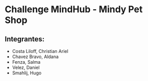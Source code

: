 # Challenge MindHub - Mindy Pet Shop

## Integrantes:

- Costa Liloff, Christian Ariel 
- Chavez Bravo, Aldana 
- Fenza, Salma 
- Velez, Daniel
- Smahlij, Hugo